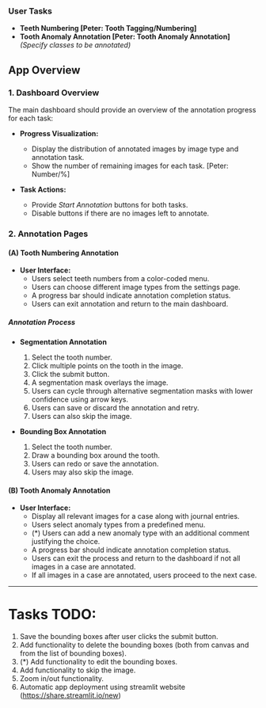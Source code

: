 
### User Tasks

- **Teeth Numbering [Peter: Tooth Tagging/Numbering]**
- **Tooth Anomaly Annotation [Peter: Tooth Anomaly Annotation]** _(Specify classes to be annotated)_

## App Overview

### 1. Dashboard Overview

The main dashboard should provide an overview of the annotation progress for each task:

- **Progress Visualization:**
  - Display the distribution of annotated images by image type and annotation task.
  - Show the number of remaining images for each task. [Peter: Number/%]
  
- **Task Actions:**
  - Provide _Start Annotation_ buttons for both tasks.
  - Disable buttons if there are no images left to annotate.

### 2. Annotation Pages

#### (A) Tooth Numbering Annotation

- **User Interface:**
  - Users select teeth numbers from a color-coded menu. 
  - Users can choose different image types from the settings page.
  - A progress bar should indicate annotation completion status.
  - Users can exit annotation and return to the main dashboard.

##### Annotation Process

- **Segmentation Annotation**
  1. Select the tooth number.
  2. Click multiple points on the tooth in the image.
  3. Click the submit button.
  4. A segmentation mask overlays the image.
  5. Users can cycle through alternative segmentation masks with lower confidence using arrow keys.
  6. Users can save or discard the annotation and retry.
  7. Users can also skip the image.

- **Bounding Box Annotation**
  1. Select the tooth number.
  2. Draw a bounding box around the tooth.
  3. Users can redo or save the annotation.
  4. Users may also skip the image.

#### (B) Tooth Anomaly Annotation

- **User Interface:**
  - Display all relevant images for a case along with journal entries.
  - Users select anomaly types from a predefined menu.
  - (*) Users can add a new anomaly type with an additional comment justifying the choice.
  - A progress bar should indicate annotation completion status.
  - Users can exit the process and return to the dashboard if not all images in a case are annotated.
  - If all images in a case are annotated, users proceed to the next case.

----------------------------------------

# Tasks TODO:

1) Save the bounding boxes after user clicks the submit button.
2) Add functionality to delete the bounding boxes (both from canvas and from the list of bounding boxes).
3) (*) Add functionality to edit the bounding boxes.
4) Add functionality to skip the image.
5) Zoom in/out functionality.
6) Automatic app deployment using streamlit website (https://share.streamlit.io/new)
